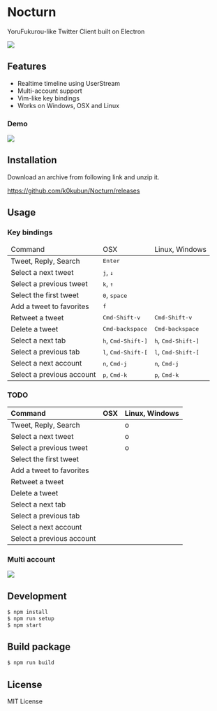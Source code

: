 # Nocturn

YoruFukurou-like Twitter Client built on Electron

![](https://i.gyazo.com/f50b8192eed6adfcb49c9b3374d5a7bb.png)

## Features
- Realtime timeline using UserStream
- Multi-account support
- Vim-like key bindings
- Works on Windows, OSX and Linux

### Demo

![](https://i.gyazo.com/3f89eaf9e85820ef0ba79bc2db7c478e.gif)

## Installation

Download an archive from following link and unzip it.

https://github.com/k0kubun/Nocturn/releases

## Usage

### Key bindings

<table>
<thead>
<tr><td>Command</td><td>OSX</td><td>Linux, Windows</td></tr>
</thead>
<tbody>
<tr><td> Tweet, Reply, Search     </td><td colspan='2'> <kbd>Enter</kbd> </td></tr>
<tr><td>Select a next tweet       </td><td colspan='2'> <kbd>j</kbd>, <kbd>↓</kbd> </td></tr>
<tr><td>Select a previous tweet   </td><td colspan='2'> <kbd>k</kbd>, <kbd>↑</kbd> </td></tr>
<tr><td>Select the first tweet    </td><td colspan='2'> <kbd>0</kbd>, <kbd>space</kbd> </td></tr>
<tr><td>Add a tweet to favorites  </td><td colspan='2'> <kbd>f</kbd>  </td></tr>
<tr><td>Retweet a tweet           </td><td> <kbd>Cmd-Shift-v</kbd>               </td><td> <kbd>Cmd-Shift-v</kbd>               </td></tr>
<tr><td>Delete a tweet            </td><td> <kbd>Cmd-backspace</kbd>             </td><td> <kbd>Cmd-backspace</kbd>             </td></tr>
<tr><td>Select a next tab         </td><td> <kbd>h</kbd>, <kbd>Cmd-Shift-]</kbd> </td><td> <kbd>h</kbd>, <kbd>Cmd-Shift-]</kbd> </td></tr>
<tr><td>Select a previous tab     </td><td> <kbd>l</kbd>, <kbd>Cmd-Shift-[</kbd> </td><td> <kbd>l</kbd>, <kbd>Cmd-Shift-[</kbd> </td></tr>
<tr><td>Select a next account     </td><td> <kbd>n</kbd>, <kbd>Cmd-j</kbd>       </td><td> <kbd>n</kbd>, <kbd>Cmd-j</kbd>       </td></tr>
<tr><td>Select a previous account </td><td> <kbd>p</kbd>, <kbd>Cmd-k</kbd>       </td><td> <kbd>p</kbd>, <kbd>Cmd-k</kbd>       </td></tr>
</tbody>
</table>

### TODO

| Command                   | OSX | Linux, Windows |
|:--------------------------|:----|:---------------|
|  Tweet, Reply, Search     |     | o              |
| Select a next tweet       |     | o              |
| Select a previous tweet   |     | o              |
| Select the first tweet    |     |                |
| Add a tweet to favorites  |     |                |
| Retweet a tweet           |     |                |
| Delete a tweet            |     |                |
| Select a next tab         |     |                |
| Select a previous tab     |     |                |
| Select a next account     |     |                |
| Select a previous account |     |                |

### Multi account

![](https://i.gyazo.com/be91e798686c0a83a89b9b42a94b24c1.gif)

## Development

```bash
$ npm install
$ npm run setup
$ npm start
```

## Build package

```bash
$ npm run build
```

## License

MIT License
